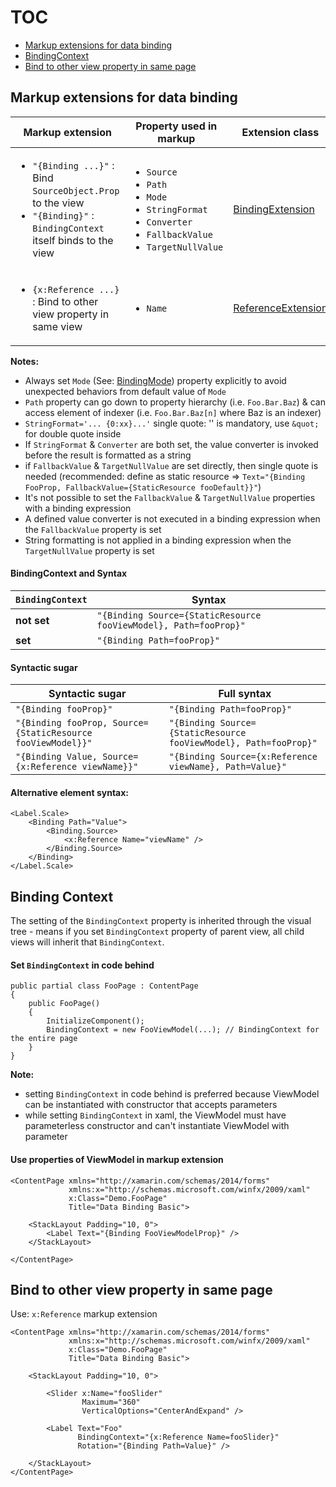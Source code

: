 # TOC
* [Markup extensions for data binding](#markup-extensions-for-data-binding)
* [BindingContext](#binding-context)
* [Bind to other view property in same page](#bind-to-other-view-property-in-same-page)


## Markup extensions for data binding
| Markup extension | Property used in markup | Extension class |
|------------------|-------------------------|-----------------|
|<ul><li>`"{Binding ...}"` : Bind `SourceObject.Prop` to the view</li><li>`"{Binding}"` : `BindingContext` itself binds to the view</li></ul> | <ul><li>`Source`</li><li>`Path`</li><li>`Mode`</li><li>`StringFormat`</li><li>`Converter`</li><li>`FallbackValue`</li><li>`TargetNullValue`</li></ul> | [BindingExtension](https://docs.microsoft.com/en-us/dotnet/api/xamarin.forms.xaml.bindingextension) |
| <ul><li>`{x:Reference ...}` : Bind to other view property in same view</li></ul> | <ul><li>`Name`</li></ul> | [ReferenceExtension](https://docs.microsoft.com/en-us/dotnet/api/xamarin.forms.xaml.referenceextension) |

**Notes:**
* Always set `Mode` (See: [BindingMode](https://docs.microsoft.com/en-us/dotnet/api/xamarin.forms.bindingmode?view=xamarin-forms)) property explicitly to avoid unexpected behaviors from default value of `Mode`
* `Path` property can go down to property hierarchy (i.e. `Foo.Bar.Baz`) & can access element of indexer (i.e. `Foo.Bar.Baz[n]` where Baz is an indexer)
*  `StringFormat='... {0:xx}...'` single quote: '' is mandatory, use `&quot;` for double quote inside
* If `StringFormat` & `Converter` are both set, the value converter is invoked before the result is formatted as a string
* if `FallbackValue` & `TargetNullValue` are set directly, then single quote is needed (recommended: define as static resource => `Text="{Binding FooProp, FallbackValue={StaticResource fooDefault}}"`)
* It's not possible to set the `FallbackValue` &  `TargetNullValue` properties with a binding expression
* A defined value converter is not executed in a binding expression when the `FallbackValue` property is set
* String formatting is not applied in a binding expression when the `TargetNullValue` property is set


#### BindingContext and Syntax
| `BindingContext` | Syntax |
|------------------|--------|
| **not set** | `"{Binding Source={StaticResource fooViewModel}, Path=fooProp}"` |
| **set** | `"{Binding Path=fooProp}"` |

#### Syntactic sugar
| Syntactic sugar | Full syntax |
|-----------------|-------------|
| `"{Binding fooProp}"` | `"{Binding Path=fooProp}"` |
| `"{Binding fooProp, Source={StaticResource fooViewModel}}"` | `"{Binding Source={StaticResource fooViewModel}, Path=fooProp}"` |
| `"{Binding Value, Source={x:Reference viewName}}"` | `"{Binding Source={x:Reference viewName}, Path=Value}"` |

#### Alternative element syntax:
```
<Label.Scale>
	<Binding Path="Value">
		<Binding.Source>
			<x:Reference Name="viewName" />
		</Binding.Source>
	</Binding>
</Label.Scale>
```

## Binding Context
The setting of the `BindingContext` property is inherited through the visual tree - means if you set `BindingContext` property of parent view, all child views will inherit that `BindingContext`.

#### Set `BindingContext` in code behind
```
public partial class FooPage : ContentPage
{
    public FooPage()
    {
        InitializeComponent();
        BindingContext = new FooViewModel(...); // BindingContext for the entire page
    }
}
```
**Note:**
* setting `BindingContext` in code behind is preferred because ViewModel can be instantiated with constructor that accepts parameters
* while setting `BindingContext` in xaml, the ViewModel must have parameterless constructor and can't instantiate ViewModel with parameter

#### Use properties of ViewModel in markup extension
```
<ContentPage xmlns="http://xamarin.com/schemas/2014/forms"
             xmlns:x="http://schemas.microsoft.com/winfx/2009/xaml"
             x:Class="Demo.FooPage"
             Title="Data Binding Basic">
             
    <StackLayout Padding="10, 0">
        <Label Text="{Binding FooViewModelProp}" />
    </StackLayout>
    
</ContentPage>
```

## Bind to other view property in same page
Use: `x:Reference` markup extension
```
<ContentPage xmlns="http://xamarin.com/schemas/2014/forms"
             xmlns:x="http://schemas.microsoft.com/winfx/2009/xaml"
             x:Class="Demo.FooPage"
             Title="Data Binding Basic">
             
    <StackLayout Padding="10, 0">

        <Slider x:Name="fooSlider"
                Maximum="360"
                VerticalOptions="CenterAndExpand" />
    
        <Label Text="Foo"
               BindingContext="{x:Reference Name=fooSlider}"
               Rotation="{Binding Path=Value}" />
               
    </StackLayout>
</ContentPage>
```
